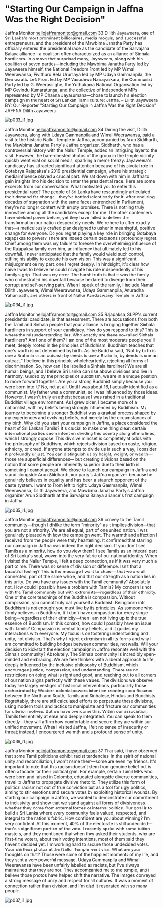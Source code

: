 # "Starting Our Campaign in Jaffna Was the Right Decision"

Jaffna Monitor
hellojaffnamonitor@gmail.com
33
D
ilith Jayaweera, one of Sri Lanka's most prominent 
billionaires, media moguls, and successful 
entrepreneurs, and the president of the Mawbima 
Janatha Party has officially entered the presidential race 
as the candidate of the Sarvajana Balaya alliance—a 
coalition often characterized as an alliance of Sinhala 
hardliners. In a move that surprised many, Jayaweera, 
along with his coalition of seven parties—including 
the Mawbima Janatha Party led by Jayaweera himself, 
the National Freedom Front led by MP Wimal 
Weerawansa, Pivithuru Hela Urumaya led by MP Udaya 
Gammanpila, the Democratic Left Front led by MP 
Vasudewa Nanayakkara, the Communist Party led by 
G. Weerasinghe, the Yuthukama National Organisation 
led by MP Gevindu Kumaratunga, and the collective 
of Independent MPs represented by MP Channa 
Jayasumana—chose to launch his election campaign in 
the heart of Sri Lankan Tamil culture: Jaffna.
– Dilith Jayaweera
BY: 
Our Reporter
"Starting Our 
Campaign in 
Jaffna Was the 
Right Decision"
JAFFNA
Dilith Jayaweera

![p033_i1.jpg](images_out/023_starting_our_campaign_in_jaffna_was_the_right_deci/p033_i1.jpg)

Jaffna Monitor
hellojaffnamonitor@gmail.com
34
During the visit, Dilith Jayaweera, along with Udaya 
Gammanpila and Wimal Weerawansa, paid a visit to 
the historic Nallur Temple in Jaffna, accompanied by 
Arun Siddharth, the Mawbima Janatha Party's Jaffna 
organizer. Siddharth, who has a controversial history 
with the Nallur Temple, added an intriguing layer 
to the visit. However, the bare-chested photos of the 
group in the temple vicinity quickly went viral on 
social media, sparking a meme frenzy.
Jayaweera's candidacy has attracted significant 
attention because of his pivotal role in Gotabaya 
Rajapaksa's 2019 presidential campaign, where his 
strategic media influence played a crucial part. We 
sat down with him in Jaffna to gain insights into his 
decision to enter the presidential race. Here are some 
excerpts from our conversation.
What motivated you to enter this 
presidential race?
The people of Sri Lanka have resoundingly articulated 
their demand for change—they've battled relentlessly 
for it. After enduring decades of stagnation with the 
same faces entrenched in Parliament, they're no longer 
content with empty promises. There is nothing truly 
innovative among all the candidates except for me. 
The other contenders have wielded power before, yet 
they have failed to deliver the transformation our 
nation desperately needs. We're here to offer exactly 
that—a meticulously crafted plan designed to usher in 
meaningful, positive change for everyone.
Do you regret playing a key role in 
bringing Gotabaya Rajapaksa to 
power?
There are indeed certain decisions I profoundly regret. 
Chief among them was my failure to foresee the 
overwhelming influence of the Rajapaksa family over 
him, an influence that ultimately led to his downfall. 
I never anticipated that the family would wield such 
control, stifling his ability to execute his own vision. 
This was a significant misjudgment on my part, one I 
regret deeply.
In hindsight, it's clear how naive I was to believe he 
could navigate his role independently of his family's 
grip. That was my error. The harsh truth is that it was 
the family who orchestrated his downfall because he 
dared to diverge from their corrupt and self-serving 
path. When I speak of the family, I include Namal 
Dilith Jayaweera, Wimal Weerawansa, Udaya Gammanpila, Anuradha Yahampath, and others in front of Nallur Kandaswamy 
Temple in Jaffna

![p034_i1.jpg](images_out/023_starting_our_campaign_in_jaffna_was_the_right_deci/p034_i1.jpg)

Jaffna Monitor
hellojaffnamonitor@gmail.com
35
Rajapaksa, SLPP's current presidential candidate, in 
that assessment.
There are accusations from both 
the Tamil and Sinhala people that 
your alliance is bringing together 
Sinhala hardliners in support of your 
candidacy. How do you respond to 
this?
This is where the misunderstanding lies. Who exactly 
are these so-called Sinhala hardliners? Am I one of 
them? I am one of the most moderate people you'll 
meet, deeply rooted in the principles of Buddhism.
Buddhism teaches that one's worth is not determined 
by birth. As the Buddha said, "Not by birth is one a 
Brahmin or an outcast; by deeds is one a Brahmin, 
by deeds is one an outcast." I believe in this principle 
wholeheartedly, rejecting all forms of discrimination.
So, how can I be labelled a Sinhala hardliner? We are 
all human beings, and I believe Sri Lanka can rise 
above divisions and live in harmony. Guided by the 
principles of Buddhism, we are in a unique position to 
move forward together.
Are you a strong Buddhist simply 
because you were born into it?
No, not at all. Until I was about 16, I actually identified 
as a communist. My father was a communist, so I was 
influenced by those ideas. However, I wasn't truly an 
atheist because I was raised in a traditional Buddhist 
village environment. As I grew older, I became 
more of a nationalist, with my beliefs being strongly 
influenced by Buddhism. My journey to becoming a 
stronger Buddhist was a gradual process shaped by 
my experiences and evolving beliefs, not merely by the 
circumstances of my birth.
Why did you start your campaign in 
Jaffna, a place considered the heart of 
Sri Lankan Tamils?
It's crucial to make one thing clear: certain 
international parties seem intent on dividing this 
country along ethnic lines, which I strongly oppose. 
This divisive mindset is completely at odds with 
the philosophy of Buddhism, which rejects division 
based on caste, religion, ethnicity, or creed. If anyone 
attempts to divide us in such a way, I consider it 
profoundly unjust. You can distinguish us by height, 
weight, or wealth—those are superficial differences—
but creating divisions based on the notion that some 
people are inherently superior due to their birth is 
something I cannot accept.
We chose to launch our campaign in Jaffna and stand 
alongside Arun Siddharth, our party's Jaffna organizer, 
because he genuinely believes in equality and has 
been a staunch opponent of the caste system. I want to 
From left to right: Udaya Gammanpila, Wimal Weerawansa, Dilith Jayaweera, and Mawbima Janatha Party's Jaffna organizer 
Arun Siddharth at the Sarvajana Balaya alliance's first campaign in Jaffna.

![p035_i1.jpg](images_out/023_starting_our_campaign_in_jaffna_was_the_right_deci/p035_i1.jpg)

Jaffna Monitor
hellojaffnamonitor@gmail.com
36
convey to the Tamil community—though I dislike the 
term "minority" as it implies division—that you are not 
a minority. We are all equal, part of one united nation.
I was genuinely pleased with how the campaign went. 
The warmth and affection I received from the people 
were truly heartening. It confirmed that starting our 
campaign in Jaffna was indeed the right decision.
If you don't see Tamils as a minority, 
how do you view them?
I see Tamils as an integral part of Sri Lanka's soul, 
woven into the very fabric of our national identity. 
When I visited the Nallur Temple, I felt a deep 
connection, as if it was very much a part of me. There 
was no sense of division or difference. Isn't that a 
beautiful feeling? This is the message I want to share—
that we are all connected, part of the same whole, and 
that our strength as a nation lies in this unity.
Do you have any issues with the Tamil 
community?
Absolutely not. How could I possibly have a problem 
with Tamils? My concern is not with the Tamil 
community but with extremists—regardless of their 
ethnicity.
One of the core teachings of the Buddha is 
compassion. Without compassion, you cannot truly 
call yourself a Buddhist. Being born into Buddhism 
is not enough; you must live by its principles. As 
someone who firmly believes in Buddhism, if I don't 
have compassion for every single being—regardless 
of their ethnicity—then I am not living up to the true 
essence of Buddhism.
In this context, how could I possibly have an issue with 
Tamils? Compassion is central to my beliefs, and it 
guides my interactions with everyone. My focus is on 
fostering understanding and unity, not division. That's 
why I reject extremism in all its forms and why I am 
committed to building bridges between communities, 
not walls.
Will your decision to kickstart the 
election campaign in Jaffna resonate 
well with the Sinhala community?
Absolutely. The Sinhala community is incredibly 
open-minded and embracing. We are free thinkers 
with a liberal approach to life, deeply influenced by the 
inclusive philosophy of Buddhism, which encourages 
justice, compassion, and understanding. There are 
no restrictions on doing what is right and good, 
and reaching out to all corners of our nation aligns 
perfectly with these values.
The divisions we observe today are largely vestiges of 
historical interventions, particularly those orchestrated 
by Western colonial powers intent on creating deep 
fissures between the North and South, Tamils and 
Sinhalese, Hindus and Buddhists. Regrettably, there 
are still calculated efforts to perpetuate these divisions, 
using modern tools and tactics to manipulate and 
fracture our communities for ulterior motives.
But we have overcome this. Within our association, 
Tamils feel entirely at ease and deeply integrated. You 
can speak to them directly—they will affirm how 
comfortable and secure they are within our unified 
movement. When I visited Jaffna, I felt no sense of 
insecurity or threat; instead, I encountered warmth 
and a profound sense of unity.

![p036_i1.jpg](images_out/023_starting_our_campaign_in_jaffna_was_the_right_deci/p036_i1.jpg)

Jaffna Monitor
hellojaffnamonitor@gmail.com
37
That said, I have observed that some Tamil politicians 
exhibit racist tendencies. In the spirit of national unity 
and reconciliation, I won't name them—some are 
even my friends. It's important to note that this racism 
doesn't stem from genuine belief but is often a facade 
for their political gain. For example, certain Tamil 
MPs who were born and raised in Colombo, educated 
alongside diverse communities, travel to Jaffna to 
propagate divisive rhetoric. They utilize this form of 
political racism not out of true conviction but as a tool 
for ugly politics, aiming to stir emotions and secure 
votes by exploiting historical wounds.
By starting our campaign in Jaffna, we wanted to 
demonstrate our commitment to inclusivity and 
show that we stand against all forms of divisiveness, 
whether they come from external forces or internal 
politics. Our goal is to build a Sri Lanka where every 
community feels valued, respected, and integral to the 
nation's fabric.
How confident are you about winning?
I'm very confident. At this moment, 40% of the 
electorate is still undecided—that's a significant 
portion of the vote. I recently spoke with some tuition 
masters, and they mentioned that when they asked 
their students, who are first-time voters, about their 
voting intentions, most of them said they haven't 
decided yet. I'm working hard to secure those 
undecided votes.
Your shirtless photos at the Nallur 
Temple went viral. What are your 
thoughts on that?
Those were some of the happiest moments of my 
life, and they sent a very powerful message. Udaya 
Gammanpila and Wimal Weerawansa have been 
unfairly labelled as racists, but I've always maintained 
that they are not. They accompanied me to the 
temple, and I believe those photos have helped shift 
the narrative. The images conveyed a strong message 
of unity and respect for all cultures. It was a moment 
of connection rather than division, and I'm glad it 
resonated with so many people.

![p037_i1.jpg](images_out/023_starting_our_campaign_in_jaffna_was_the_right_deci/p037_i1.jpg)

